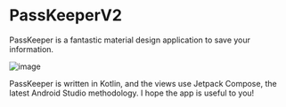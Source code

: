 # PassKeeperV2
PassKeeper is a fantastic material design application to save your information.

![image](https://user-images.githubusercontent.com/61009765/180237037-8320bfba-c4b6-4d9c-95c1-4d7fac52df0e.png)


PassKeeper is written in Kotlin, and the views use Jetpack Compose, the latest Android Studio methodology. I hope the app is useful to you!
